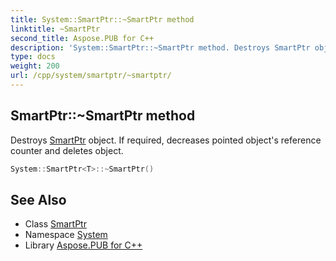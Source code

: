 ```yaml
---
title: System::SmartPtr::~SmartPtr method
linktitle: ~SmartPtr
second_title: Aspose.PUB for C++
description: 'System::SmartPtr::~SmartPtr method. Destroys SmartPtr object. If required, decreases pointed object''s reference counter and deletes object in C++.'
type: docs
weight: 200
url: /cpp/system/smartptr/~smartptr/
---
```

## SmartPtr::~SmartPtr method


Destroys [SmartPtr](../) object. If required, decreases pointed object's reference counter and deletes object.

```cpp
System::SmartPtr<T>::~SmartPtr()
```

## See Also

* Class [SmartPtr](../)
* Namespace [System](../../)
* Library [Aspose.PUB for C++](../../../)
